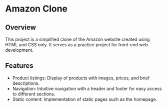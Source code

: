 # Amazon Clone

## Overview

This project is a simplified clone of the Amazon website created using HTML and CSS only. It serves as a practice project for front-end web development.

## Features

- Product listings: Display of products with images, prices, and brief descriptions.
- Navigation: Intuitive navigation with a header and footer for easy access to different sections.
- Static content: Implementation of static pages such as the homepage.
